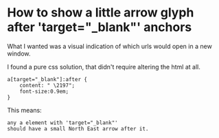 # How to show a little arrow glyph after 'target="_blank"' anchors

What I wanted was a visual indication of which urls would open in a new window.

I found a pure css solution, that didn't require altering the html at all.


	a[target="_blank"]:after {
		content: " \2197";
		font-size:0.9em;
	}

This means:

	any a element with 'target="_blank"' 
	should have a small North East arrow after it.
